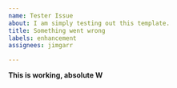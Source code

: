 ```yaml
---
name: Tester Issue
about: I am simply testing out this template.
title: Something went wrong
labels: enhancement
assignees: jimgarr

---
```


**This is working, absolute W**

